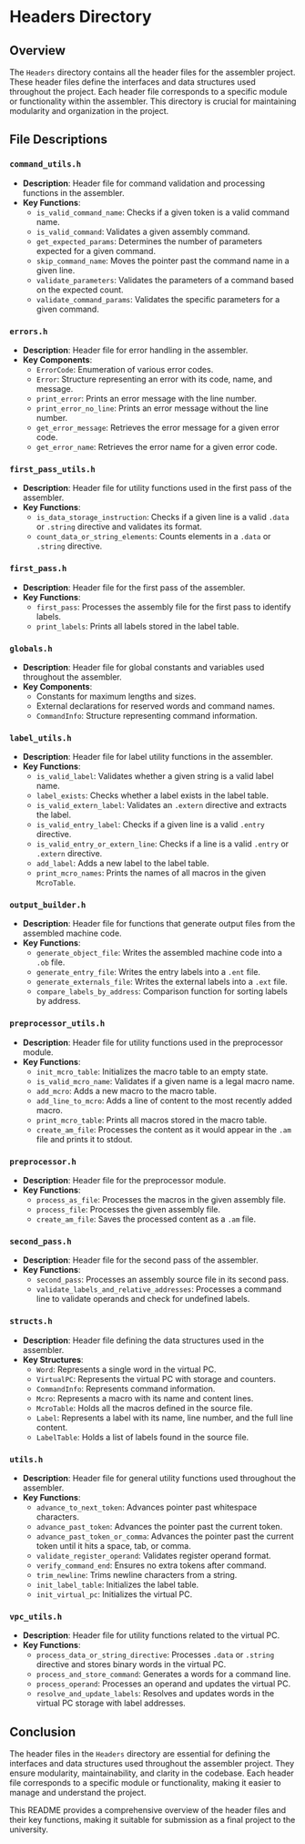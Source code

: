 # Headers Directory

## Overview

The `Headers` directory contains all the header files for the assembler project. These header files define the interfaces and data structures used throughout the project. Each header file corresponds to a specific module or functionality within the assembler. This directory is crucial for maintaining modularity and organization in the project.

## File Descriptions

### `command_utils.h`
- **Description**: Header file for command validation and processing functions in the assembler.
- **Key Functions**:
  - `is_valid_command_name`: Checks if a given token is a valid command name.
  - `is_valid_command`: Validates a given assembly command.
  - `get_expected_params`: Determines the number of parameters expected for a given command.
  - `skip_command_name`: Moves the pointer past the command name in a given line.
  - `validate_parameters`: Validates the parameters of a command based on the expected count.
  - `validate_command_params`: Validates the specific parameters for a given command.

### `errors.h`
- **Description**: Header file for error handling in the assembler.
- **Key Components**:
  - `ErrorCode`: Enumeration of various error codes.
  - `Error`: Structure representing an error with its code, name, and message.
  - `print_error`: Prints an error message with the line number.
  - `print_error_no_line`: Prints an error message without the line number.
  - `get_error_message`: Retrieves the error message for a given error code.
  - `get_error_name`: Retrieves the error name for a given error code.

### `first_pass_utils.h`
- **Description**: Header file for utility functions used in the first pass of the assembler.
- **Key Functions**:
  - `is_data_storage_instruction`: Checks if a given line is a valid `.data` or `.string` directive and validates its format.
  - `count_data_or_string_elements`: Counts elements in a `.data` or `.string` directive.

### `first_pass.h`
- **Description**: Header file for the first pass of the assembler.
- **Key Functions**:
  - `first_pass`: Processes the assembly file for the first pass to identify labels.
  - `print_labels`: Prints all labels stored in the label table.

### `globals.h`
- **Description**: Header file for global constants and variables used throughout the assembler.
- **Key Components**:
  - Constants for maximum lengths and sizes.
  - External declarations for reserved words and command names.
  - `CommandInfo`: Structure representing command information.

### `label_utils.h`
- **Description**: Header file for label utility functions in the assembler.
- **Key Functions**:
  - `is_valid_label`: Validates whether a given string is a valid label name.
  - `label_exists`: Checks whether a label exists in the label table.
  - `is_valid_extern_label`: Validates an `.extern` directive and extracts the label.
  - `is_valid_entry_label`: Checks if a given line is a valid `.entry` directive.
  - `is_valid_entry_or_extern_line`: Checks if a line is a valid `.entry` or `.extern` directive.
  - `add_label`: Adds a new label to the label table.
  - `print_mcro_names`: Prints the names of all macros in the given `McroTable`.

### `output_builder.h`
- **Description**: Header file for functions that generate output files from the assembled machine code.
- **Key Functions**:
  - `generate_object_file`: Writes the assembled machine code into a `.ob` file.
  - `generate_entry_file`: Writes the entry labels into a `.ent` file.
  - `generate_externals_file`: Writes the external labels into a `.ext` file.
  - `compare_labels_by_address`: Comparison function for sorting labels by address.

### `preprocessor_utils.h`
- **Description**: Header file for utility functions used in the preprocessor module.
- **Key Functions**:
  - `init_mcro_table`: Initializes the macro table to an empty state.
  - `is_valid_mcro_name`: Validates if a given name is a legal macro name.
  - `add_mcro`: Adds a new macro to the macro table.
  - `add_line_to_mcro`: Adds a line of content to the most recently added macro.
  - `print_mcro_table`: Prints all macros stored in the macro table.
  - `create_am_file`: Processes the content as it would appear in the `.am` file and prints it to stdout.

### `preprocessor.h`
- **Description**: Header file for the preprocessor module.
- **Key Functions**:
  - `process_as_file`: Processes the macros in the given assembly file.
  - `process_file`: Processes the given assembly file.
  - `create_am_file`: Saves the processed content as a `.am` file.

### `second_pass.h`
- **Description**: Header file for the second pass of the assembler.
- **Key Functions**:
  - `second_pass`: Processes an assembly source file in its second pass.
  - `validate_labels_and_relative_addresses`: Processes a command line to validate operands and check for undefined labels.

### `structs.h`
- **Description**: Header file defining the data structures used in the assembler.
- **Key Structures**:
  - `Word`: Represents a single word in the virtual PC.
  - `VirtualPC`: Represents the virtual PC with storage and counters.
  - `CommandInfo`: Represents command information.
  - `Mcro`: Represents a macro with its name and content lines.
  - `McroTable`: Holds all the macros defined in the source file.
  - `Label`: Represents a label with its name, line number, and the full line content.
  - `LabelTable`: Holds a list of labels found in the source file.

### `utils.h`
- **Description**: Header file for general utility functions used throughout the assembler.
- **Key Functions**:
  - `advance_to_next_token`: Advances pointer past whitespace characters.
  - `advance_past_token`: Advances the pointer past the current token.
  - `advance_past_token_or_comma`: Advances the pointer past the current token until it hits a space, tab, or comma.
  - `validate_register_operand`: Validates register operand format.
  - `verify_command_end`: Ensures no extra tokens after command.
  - `trim_newline`: Trims newline characters from a string.
  - `init_label_table`: Initializes the label table.
  - `init_virtual_pc`: Initializes the virtual PC.

### `vpc_utils.h`
- **Description**: Header file for utility functions related to the virtual PC.
- **Key Functions**:
  - `process_data_or_string_directive`: Processes `.data` or `.string` directive and stores binary words in the virtual PC.
  - `process_and_store_command`: Generates a words for a command line.
  - `process_operand`: Processes an operand and updates the virtual PC.
  - `resolve_and_update_labels`: Resolves and updates words in the virtual PC storage with label addresses.

## Conclusion

The header files in the `Headers` directory are essential for defining the interfaces and data structures used throughout the assembler project. They ensure modularity, maintainability, and clarity in the codebase. Each header file corresponds to a specific module or functionality, making it easier to manage and understand the project.

This README provides a comprehensive overview of the header files and their key functions, making it suitable for submission as a final project to the university.